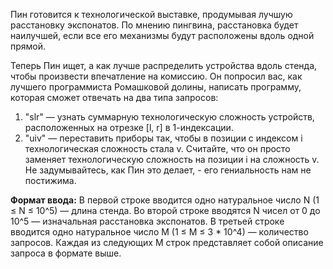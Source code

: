 Пин готовится к технологической выставке, продумывая лучшую расстановку экспонатов. По мнению пингвина, расстановка будет наилучшей, если все его механизмы будут расположены вдоль одной прямой.

Теперь Пин ищет, а как лучше распределить устройства вдоль стенда, чтобы произвести впечатление на комиссию. Он попросил вас, как лучшего программиста Ромашковой долины, написать программу, которая сможет отвечать на два типа запросов:

1. "slr" — узнать суммарную технологическую сложность устройств, расположенных на отрезке [l, r] в 1-индексации.
2. "uiv" — переставить приборы так, чтобы в позиции с индексом i технологическая сложность стала v. Считайте, что он просто заменяет технологическую сложность на позиции i на сложность v. Не задумывайтесь, как Пин это делает, - его гениальность нам не постижима.

**Формат ввода:**
В первой строке вводится одно натуральное число N (1 ≤ N ≤ 10^5) — длина стенда.
Во второй строке вводятся N чисел от 0 до 10^5 — изначальная расстановка экспонатов.
В третьей строке вводится одно натуральное число M (1 ≤ M ≤ 3 * 10^4) — количество запросов.
Каждая из следующих M строк представляет собой описание запроса в формате выше.
